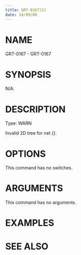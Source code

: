 ```yaml
---
title: GRT-0167(2)
date: 24/09/08
---
```


# NAME

GRT-0167 - GRT-0167

# SYNOPSIS

N/A.

# DESCRIPTION

Type: WARN

Invalid 2D tree for net {}.

# OPTIONS

This command has no switches.

# ARGUMENTS

This command has no arguments.

# EXAMPLES

# SEE ALSO
